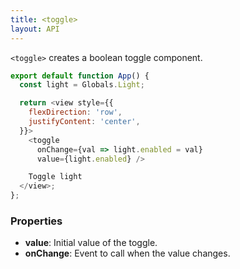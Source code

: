 ```yaml
---
title: <toggle>
layout: API
---
```


`<toggle>` creates a boolean toggle component.

<Sandpack>

```js
export default function App() {
  const light = Globals.Light;

  return <view style={{
    flexDirection: 'row',
    justifyContent: 'center',
  }}>
    <toggle
      onChange={val => light.enabled = val}
      value={light.enabled} />

    Toggle light
  </view>;
};
```

</Sandpack>

### Properties

- **value**: Initial value of the toggle.
- **onChange**: Event to call when the value changes.
